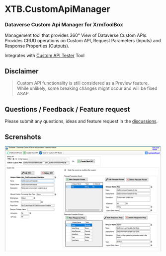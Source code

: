 # XTB.CustomApiManager
### Dataverse Custom Api Manager for XrmToolBox

Management tool that provides 360° View of Dataverse Custom APIs. Provides CRUD operations on Custom API, Request Parameters (Inputs) and Response Properties (Outputs).

Integrates with [Custom API Tester](https://github.com/rappen/CustomActionTester) Tool

## Disclaimer 
> Custom API functionality is still considered as a Preview feature. While unlikely, some breaking changes might occur and will be fixed ASAP.

## Questions / Feedback / Feature request
Please submit any questions, ideas and feature request in the [discussions](https://github.com/drivardxrm/XTB.CustomApiManager/discussions).

## Screnshots
![screnshot](https://github.com/drivardxrm/XTB.CustomApiManager/blob/main/images/MainForm.png?raw=true)

